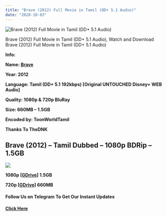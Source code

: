 ```yaml
---
title: "Brave (2012) Full Movie in Tamil (DD+ 5.1 Audio)"
date: "2020-10-03"
---
```


![Brave (2012) Full Movie in Tamil (DD+ 5.1 Audio)](https://extraimage.com/images/2020/10/02/MV5BNGViMmUzNTAtZjdjOS00ZTkyLWFmZGUtOGEyNWYzMjZhZDM5XkEyXkFqcGdeQXVyNTU5MzI1OTM._V1_SX1777_CR001777999_AL_.jpg "Brave (2012) Full Movie in Tamil (DD+ 5.1 Audio)")

Brave (2012) Full Movie in Tamil (DD+ 5.1 Audio), Watch and Download Brave (2012) Full Movie in Tamil (DD+ 5.1 Audio)

**Info:**

**Name: [Brave](https://toonworldtamil.com/brave-2012-full-movie-in-tamil-dd-5-1-audio/)**

**Year: 2012**

**Language: Tamil (DD+ 5.1 192kbps) \[Original UNTOUCHED Disney+ WEB Audio\]**

**Quality: 1080p & 720p BluRay**

**Size: 660MB – 1.5GB**

**Encoded by: ToonWorldTamil**

**Thanks To TheDNK**

## **Brave** (2012) – Tamil Dubbed – 1080p BDRip – 1.5GB

![](https://extraimage.com/images/2020/10/02/60610a6f84135eb0d0d4776cbd83670f.jpg)

**1080p \[[GDrive](https://gplinks.co/LedSs)\] 1.5GB**

**720p \[[GDrive](https://gplinks.co/uJrJTo)\] 660MB**

#### **Follow Us on Telegram To Get Our Instant Updates**

#### **[Click Here](https://t.me/joinchat/AAAAAEDdWfKBosrNxtfy-Q)**
